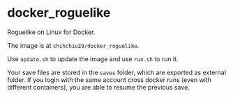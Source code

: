 # docker_roguelike
Roguelike on Linux for Docker.

The image is at `chihchiu29/docker_roguelike`.

Use `update.sh` to update the image and use `run.sh` to run it.

Your save files are stored in the `saves` folder, which are exported as external folder. If you login with the same account cross docker runs (even with different containers), you are able to resume the previous save.
